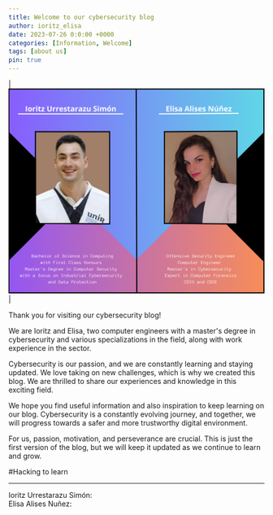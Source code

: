```yaml
---
title: Welcome to our cybersecurity blog
author: ioritz_elisa
date: 2023-07-26 0:0:00 +0000
categories: [Information, Welcome]
tags: [about us]
pin: true
---
```

|![About us](https://raw.githubusercontent.com/ioritz1993/ioritz1993.github.io/main/assets/img/about-us.png)|

Thank you for visiting our cybersecurity blog!

We are Ioritz and Elisa, two computer engineers with a master's degree in cybersecurity and various specializations in the field, along with work experience in the sector.

Cybersecurity is our passion, and we are constantly learning and staying updated. We love taking on new challenges, which is why we created this blog. We are thrilled to share our experiences and knowledge in this exciting field.

We hope you find useful information and also inspiration to keep learning on our blog. Cybersecurity is a constantly evolving journey, and together, we will progress towards a safer and more trustworthy digital environment.

For us, passion, motivation, and perseverance are crucial. This is just the first version of the blog, but we will keep it updated as we continue to learn and grow.

#Hacking to learn

***

<div class="contact">
    <div class="contact-child-left">
    Ioritz Urrestarazu Simón:&nbsp;
        <a href="https://github.com/ioritz1993" aria-label="github" target="_blank" rel="noopener">
            <i class="fab fa-github"></i>
        </a>
        &nbsp;
        <a href="javascript:location.href = 'mailto:' + ['ioritz.urrestarazu.simon','gmail.com'].join('@')" aria-label="email">
            <i class="fas fa-envelope"></i>
        </a>
        &nbsp;
        <a href="https://www.linkedin.com/in/ioritz-urrestarazu-simon/" aria-label="linkedin" target="_blank" rel="noopener">
            <i class="fab fa-linkedin"></i>
        </a>
        &nbsp;
        <a href="https://app.hackthebox.com/profile/1191040" aria-label="hackthebox" target="_blank" rel="noopener">
            <i class="fa-solid fa-box"></i>
        </a> 
    </div>
    <div class="contact-child-right">
    Elisa Alises Nuñez:&nbsp;
        <a href="https://github.com/Creanyx0" aria-label="github" target="_blank" rel="noopener">
            <i class="fab fa-github"></i>
        </a>
        &nbsp;
        <a href="javascript:location.href = 'mailto:' + ['ealinun','gmail.com'].join('@')" aria-label="email">
            <i class="fas fa-envelope"></i>
        </a>  
        &nbsp;
        <a href="https://www.linkedin.com/in/elisa-alises-n%C3%BA%C3%B1ez-9a4325248/" aria-label="linkedin" target="_blank" rel="noopener">
            <i class="fab fa-linkedin"></i>
        </a>
        &nbsp;
        <a href="https://app.hackthebox.com/profile/1071401" aria-label="hackthebox" target="_blank" rel="noopener">
            <i class="fa-solid fa-box"></i>
        </a>
    </div>
</div>